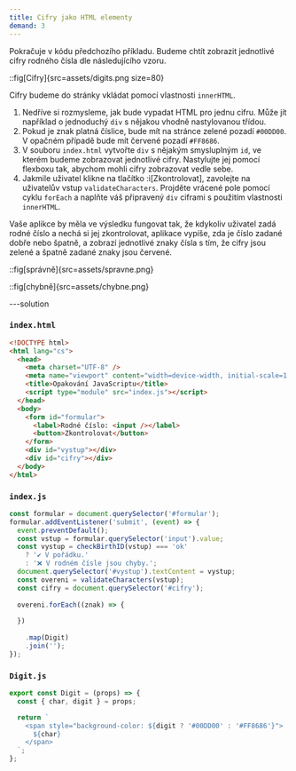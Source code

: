 ```yaml
---
title: Cifry jako HTML elementy
demand: 3
---
```


Pokračuje v kódu předchozího příkladu. Budeme chtít zobrazit jednotlivé cifry rodného čísla dle následujícího vzoru.

::fig[Cifry]{src=assets/digits.png size=80}

Cifry budeme do stránky vkládat pomocí vlastnosti `innerHTML`. 

1. Nedříve si rozmysleme, jak bude vypadat HTML pro jednu cifru. Může jít například o jednoduchý `div` s nějakou vhodně nastylovanou třídou.
1. Pokud je znak platná číslice, bude mít na stránce zelené pozadí `#00DD00`. V opačném případě bude mít červené pozadí `#FF8686`.
1. V souboru `index.html` vytvořte `div` s nějakým smysluplným `id`, ve kterém budeme zobrazovat jednotlivé cifry. Nastylujte jej pomocí flexboxu tak, abychom mohli cifry zobrazovat vedle sebe.
1. Jakmile uživatel klikne na tlačítko :i[Zkontrolovat], zavolejte na uživatelův vstup `validateCharacters`. Projděte vrácené pole pomocí cyklu `forEach` a naplňte váš připravený `div` ciframi s použitím vlastnosti `innerHTML`.

Vaše aplikce by měla ve výsledku fungovat tak, že kdykoliv uživatel zadá rodné číslo a nechá si jej zkontrolovat, aplikace vypíše, zda je číslo zadané dobře nebo špatně, a zobrazí jednotlivé znaky čísla s tím, že cifry jsou zelené a špatně zadané znaky jsou červené.

::fig[správně]{src=assets/spravne.png}

::fig[chybně]{src=assets/chybne.png}

---solution

### `index.html`

```html
<!DOCTYPE html>
<html lang="cs">
  <head>
    <meta charset="UTF-8" />
    <meta name="viewport" content="width=device-width, initial-scale=1.0" />
    <title>Opakování JavaScriptu</title>
    <script type="module" src="index.js"></script>
  </head>
  <body>
    <form id="formular">
      <label>Rodné číslo: <input /></label>
      <button>Zkontrolovat</button>
    </form>
    <div id="vystup"></div>
    <div id="cifry"></div>
  </body>
</html>
```

### `index.js`

```js
const formular = document.querySelector('#formular');
formular.addEventListener('submit', (event) => {
  event.preventDefault();
  const vstup = formular.querySelector('input').value;
  const vystup = checkBirthID(vstup) === 'ok'
    ? '✔️ V pořádku.'
    : '❌ V rodném čísle jsou chyby.';
  document.querySelector('#vystup').textContent = vystup;
  const overeni = validateCharacters(vstup);
  const cifry = document.querySelector('#cifry');
  
  overeni.forEach((znak) => {
      
  })
  
    .map(Digit)
    .join('');
});
```

### `Digit.js`

```js
export const Digit = (props) => {
  const { char, digit } = props;

  return `
    <span style="background-color: ${digit ? '#00DD00' : '#FF8686'}">
      ${char}
    </span>
  `;
};
```
